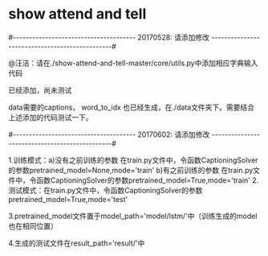 # show attend and tell

#-------------------------------------- 20170528: 请添加修改 -----------------------------------------------#

@汪洁：请在./show-attend-and-tell-master/core/utils.py中添加相应字典输入代码

已经添加，尚未测试

data需要的captions， word_to_idx 也已经生成，在./data文件夹下。需要结合上述添加的代码测试一下。
	
#-------------------------------------- 20170602: 请添加修改 -----------------------------------------------#	

1.训练模式：a)没有之前训练的参数
            在train.py文件中，令函数CaptioningSolver的参数pretrained_model=None,mode='train'
          b)有之前训练的参数
            在train.py文件中，令函数CaptioningSolver的参数pretrained_model=True,mode='train'
2.测试模式：在train.py文件中，令函数CaptioningSolver的参数pretrained_model=True,mode='test'
  
3.pretrained_model文件置于model_path='model/lstm/'中（训练生成的model也在相同位置）

4.生成的测试文件在result_path='result/'中

